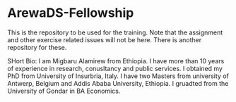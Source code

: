 # ArewaDS-Fellowship
This is the repository to be used for the training. Note that the assignment and other exercise related issues will not be here. There is another repository for these.

SHort Bio:
I am Migbaru Alamirew from Ethiopia. I have more than 10 years of experience in research, conusltancy and public services. I obtained my PhD from University of Insurbria, Italy. I have two Masters from university of Antwerp, Belgium and Addis Ababa University, Ethiopia. I gruadted from the University of Gondar in BA Economics. 
